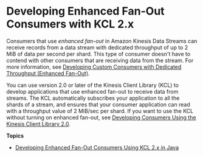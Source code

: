 # Developing Enhanced Fan\-Out Consumers with KCL 2\.x<a name="building-enhanced-consumers-kcl"></a>

Consumers that use *enhanced fan\-out* in Amazon Kinesis Data Streams can receive records from a data stream with dedicated throughput of up to 2 MiB of data per second per shard\. This type of consumer doesn't have to contend with other consumers that are receiving data from the stream\. For more information, see [Developing Custom Consumers with Dedicated Throughput \(Enhanced Fan\-Out\)](enhanced-consumers.md)\.

You can use version 2\.0 or later of the Kinesis Client Library \(KCL\) to develop applications that use enhanced fan\-out to receive data from streams\. The KCL automatically subscribes your application to all the shards of a stream, and ensures that your consumer application can read with a throughput value of 2 MiB/sec per shard\. If you want to use the KCL without turning on enhanced fan\-out, see [Developing Consumers Using the Kinesis Client Library 2\.0](https://docs.aws.amazon.com/streams/latest/dev/developing-consumers-with-kcl-v2.html)\.

**Topics**
+ [Developing Enhanced Fan\-Out Consumers Using KCL 2\.x in Java](building-enhanced-consumers-kcl-java.md)